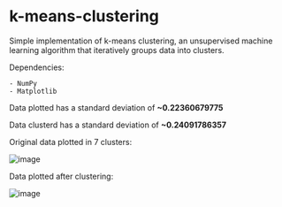 # k-means-clustering

Simple implementation of k-means clustering, an unsupervised machine learning algorithm that iteratively groups data into clusters. 

Dependencies:

    - NumPy
    - Matplotlib

Data plotted has a standard deviation of **~0.22360679775**

Data clusterd has a standard deviation of **~0.24091786357**

Original data plotted in 7 clusters:


![image](https://user-images.githubusercontent.com/85080576/146835060-45e5e34d-ed8e-43dc-977e-f6df0bad9f4d.png)

Data plotted after clustering:

![image](https://user-images.githubusercontent.com/85080576/146835029-a0719318-8073-4577-9a46-47cc3a42969b.png)

